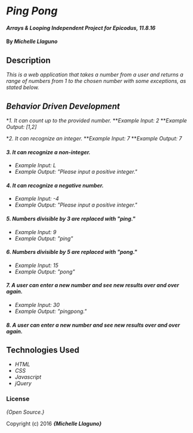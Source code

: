 # _Ping Pong_

#### _Arrays & Looping Independent Project for Epicodus, 11.8.16_

#### By _**Michelle Llaguno**_

## Description

_This is a web application that takes a number from a user and returns a range of numbers from 1 to the chosen number with some exceptions, as stated below._

## _Behavior Driven Development_

*_1. It can count up to the provided number._
**_Example Input: 2_
**_Example Output: [1,2]_

*_2. It can recognize an integer._
**_Example Input: 7_
**_Example Output: 7_
#### _3. It can recognize a non-integer._
* _Example Input: L_
* _Example Output: "Please input a positive integer."_
#### _4. It can recognize a negative number._
* _Example Input: -4_
* _Example Output: "Please input a positive integer."_
#### _5. Numbers divisible by 3 are replaced with "ping."_
* _Example Input: 9_
* _Example Output: "ping"_
#### _6. Numbers divisible by 5 are replaced with "pong."_
* _Example Input: 15_
* _Example Output: "pong"_
#### _7. A user can enter a new number and see new results over and over again._
* _Example Input: 30_
* _Example Output: "pingpong."_
#### _8. A user can enter a new number and see new results over and over again._


## Technologies Used

* _HTML_
* _CSS_
* _Javascript_
* _jQuery_

### License

*{Open Source.}*

Copyright (c) 2016 **_{Michelle Llaguno}_**
